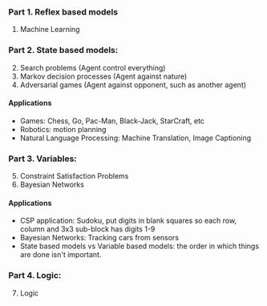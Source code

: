 
### Part 1. Reflex based models  
1. Machine Learning    

### Part 2. State based models: 
2. Search problems (Agent control everything)  
3. Markov decision processes (Agent against nature)  
4. Adversarial games (Agent against opponent, such as another agent)  

#### Applications  
* Games: Chess, Go, Pac-Man, Black-Jack, StarCraft, etc  
* Robotics: motion planning  
* Natural Language Processing: Machine Translation, Image Captioning  

### Part 3. Variables: 
5. Constraint Satisfaction Problems  
6. Bayesian Networks  

#### Applications  
* CSP application: Sudoku, put digits in blank squares so each row, column and 3x3 sub-block has digits 1-9  
* Bayesian Networks: Tracking cars from sensors  
* State based models vs Variable based models: the order in which things are done isn't important.  

### Part 4. Logic: 
7. Logic  